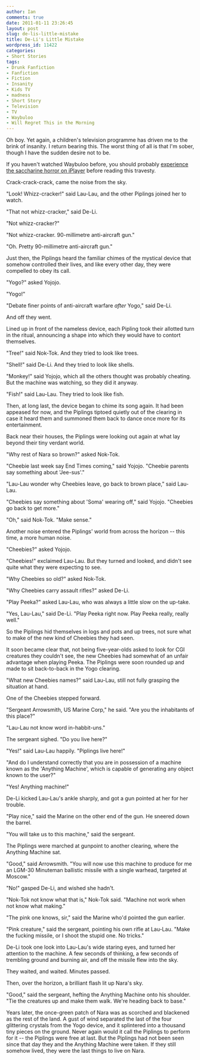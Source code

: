 ```yaml
---
author: Ian
comments: true
date: 2011-01-11 23:26:45
layout: post
slug: de-lis-little-mistake
title: De-Li's Little Mistake
wordpress_id: 11422
categories:
- Short Stories
tags:
- Drunk Fanfiction
- Fanfiction
- Fiction
- Insanity
- Kids TV
- madness
- Short Story
- Television
- TV
- Waybuloo
- Will Regret This in the Morning
---
```


<div id="notes"><p>Oh boy.  Yet again, a children's television programme has driven me to the brink of insanity.  I return bearing this.  The worst thing of all is that I'm sober, though I have the sudden desire not to be.</p>
<p>If you haven't watched Waybuloo before, you should probably <a href="http://www.bbc.co.uk/iplayer/search?q=waybuloo">experience the saccharine horror on iPlayer</a> before reading this travesty.</p></div>

Crack-crack-crack, came the noise from the sky.

"Look! Whizz-cracker!" said Lau-Lau, and the other Piplings joined her to watch.

"That not whizz-cracker," said De-Li.

"Not whizz-cracker?"

"Not whizz-cracker. 90-millimetre anti-aircraft gun."

"Oh.  Pretty 90-millimetre anti-aircraft gun."

Just then, the Piplings heard the familiar chimes of the mystical device that somehow controlled their lives, and like every other day, they were compelled to obey its call.

"Yogo?" asked Yojojo.

"Yogo!"

"Debate finer points of anti-aircraft warfare <em>after</em> Yogo," said De-Li.

And off they went.
<br />

Lined up in front of the nameless device, each Pipling took their allotted turn in the ritual, announcing a shape into which they would have to contort themselves.

"Tree!" said Nok-Tok.  And they tried to look like trees.

"Shell!" said De-Li.  And they tried to look like shells.

"Monkey!" said Yojojo, which all the others thought was probably cheating.  But the machine was watching, so they did it anyway.

"Fish!" said Lau-Lau.  They tried to look like fish.

Then, at long last, the device began to chime its song again.  It had been appeased for now, and the Piplings tiptoed quietly out of the clearing in case it heard them and summoned them back to dance once more for its entertainment.
<br />

Back near their houses, the Piplings were looking out again at what lay beyond their tiny verdant world.

"Why rest of Nara so brown?" asked Nok-Tok.

"Cheebie last week say End Times coming," said Yojojo. "Cheebie parents say something about 'Jee-sus'."

"Lau-Lau wonder why Cheebies leave, go back to brown place," said Lau-Lau.

"Cheebies say something about 'Soma' wearing off," said Yojojo.  "Cheebies go back to get more."

"Oh," said Nok-Tok.  "Make sense."

Another noise entered the Piplings' world from across the horizon -- this time, a more human noise.

"Cheebies?" asked Yojojo.

"Cheebies!" exclaimed Lau-Lau.  But they turned and looked, and didn't see quite what they were expecting to see.

"Why Cheebies so old?" asked Nok-Tok.

"Why Cheebies carry assault rifles?" asked De-Li.

"Play Peeka?" asked Lau-Lau, who was always a little slow on the up-take.

"Yes, Lau-Lau," said De-Li.  "Play Peeka right now. Play Peeka really, really well."

So the Piplings hid themselves in logs and pots and up trees, not sure what to make of the new kind of Cheebies they had seen.
<br />

It soon became clear that, not being five-year-olds asked to look for CGI creatures they couldn't see, the new Cheebies had somewhat of an unfair advantage when playing Peeka.  The Piplings were soon rounded up and made to sit back-to-back in the Yogo clearing.

"What new Cheebies names?" said Lau-Lau, still not fully grasping the situation at hand.

One of the Cheebies stepped forward.

"Sergeant Arrowsmith, US Marine Corp," he said.  "Are you the inhabitants of this place?"

"Lau-Lau not know word in-habbit-uns."

The sergeant sighed.  "Do you live here?"

"Yes!" said Lau-Lau happily.  "Piplings live here!"

"And do I understand correctly that you are in possession of a machine known as the 'Anything Machine', which is capable of generating any object known to the user?"

"Yes!  Anything machine!"

De-Li kicked Lau-Lau's ankle sharply, and got a gun pointed at her for her trouble.

"Play nice," said the Marine on the other end of the gun.  He sneered down the barrel.

"You will take us to this machine," said the sergeant.

The Piplings were marched at gunpoint to another clearing, where the Anything Machine sat.

"Good," said Arrowsmith.  "You will now use this machine to produce for me an LGM-30 Minuteman ballistic missile with a single warhead, targeted at Moscow."

"No!" gasped De-Li, and wished she hadn't.

"Nok-Tok not know what that is," Nok-Tok said.  "Machine not work when not know what making."

"The pink one knows, sir," said the Marine who'd pointed the gun earlier.

"Pink creature," said the sergeant, pointing his own rifle at Lau-Lau.  "Make the fucking missile, or I shoot the stupid one.  No tricks."

De-Li took one look into Lau-Lau's wide staring eyes, and turned her attention to the machine.  A few seconds of thinking, a few seconds of trembling ground and burning air, and off the missile flew into the sky.

They waited, and waited.  Minutes passed.

Then, over the horizon, a brilliant flash lit up Nara's sky.

"Good," said the sergeant, hefting the Anything Machine onto his shoulder.  "Tie the creatures up and make them walk.  We're heading back to base."
<br />

Years later, the once-green patch of Nara was as scorched and blackened as the rest of the land.  A gust of wind separated the last of the four glittering crystals from the Yogo device, and it splintered into a thousand tiny pieces on the ground.  Never again would it call the Piplings to perform for it -- the Piplings were free at last.  But the Piplings had not been seen since that day they and the Anything Machine were taken.  If they still somehow lived, they were the last things to live on Nara.